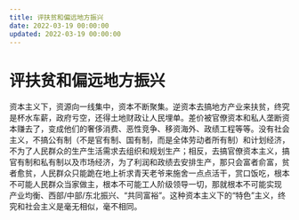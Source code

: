 ```yaml
---
title: 评扶贫和偏远地方振兴
date: 2022-03-19 00:00:00
updated: 2022-03-19 00:00:00
---
```


# 评扶贫和偏远地方振兴

资本主义下，资源向一线集中，资本不断聚集。逆资本去搞地方产业来扶贫，终究是杯水车薪，政府亏空，还得土地财政让人民埋单。差价被官僚资本和私人垄断资本赚去了，变成他们的奢侈消费、恶性竞争、移资海外、政绩工程等等。没有社会主义，不搞公有制（不是官有制、国有制，而是全体劳动者所有制）和计划经济，不为了人民群众的生产生活需求去组织和规划生产；相反，去搞官僚资本主义，搞官有制和私有制以及市场经济，为了利润和政绩去安排生产，那只会富者俞富，贫者愈贫，人民群众只能跪在地上祈求青天老爷来施舍一点点活干，赏口饭吃，根本不可能人民群众当家做主，根本不可能工人阶级领导一切，那就根本不可能实现 产业均衡、西部/中部/东北振兴、“共同富裕”。这种资本主义下的“特色”主义，终究和社会主义是毫无相似，毫不相同。
